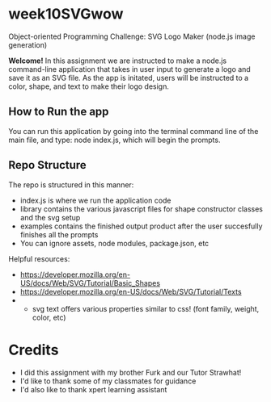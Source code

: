 # week10SVGwow
Object-oriented Programming Challenge: SVG Logo Maker (node.js image generation)

**Welcome!**
In this assignment we are instructed to make a node.js command-line application that takes in user input to generate a logo and save it as an SVG file.
As the app is initated, users will be instructed to a color, shape, and text to make their logo design.

## How to Run the app
You can run this application by going into the terminal command line of the main file, and type: node index.js, which will begin the prompts.

## Repo Structure
The repo is structured in this manner:
- index.js is where we run the application code
- library contains the various javascript files for shape constructor classes and the svg setup
- examples contains the finished output product after the user succesfully finishes all the prompts
- You can ignore assets, node modules, package.json, etc

Helpful resources:
- https://developer.mozilla.org/en-US/docs/Web/SVG/Tutorial/Basic_Shapes
- https://developer.mozilla.org/en-US/docs/Web/SVG/Tutorial/Texts
- - svg text offers various properties similar to css! (font family, weight, color, etc)

# Credits
- I did this assignment with my brother Furk and our Tutor Strawhat!
- I'd like to thank some of my classmates for guidance
- I'd also like to thank xpert learning assistant

